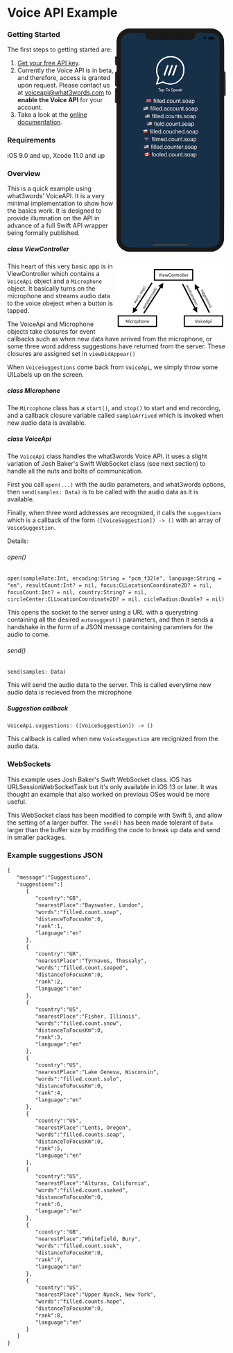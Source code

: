 # Voice API Example

<img src='screenshot.png' width='256' style='float:right'>

### Getting Started

The first steps to getting started are:

1. [Get your free API key](https://accounts.what3words.com/create-api-key).
2. Currently the Voice API is in beta, and therefore, access is granted upon request. Please contact us at voiceapi@what3words.com to **enable the Voice API** for your account.
3. Take a look at the [online documentation](https://developer.what3words.com/voice-api).

### Requirements

iOS 9.0 and up,
Xcode 11.0 and up

### Overview

This is a quick example using what3words' VoiceAPI.  It is a very minimal implementation to show how the basics work.  It is designed to provide illumnation on the API in advance of a full Swift API wrapper being formally published.


##### class ViewController

<img src='figure1.png' width='256' style='float:right'>

This heart of this very basic app is in ViewController which contains a `VoiceApi` object and a `Microphone` object.  It basically turns on the microphone and streams audio data to the voice obeject when a button is tapped.

The VoiceApi and Microphone objects take closures for event callbacks such as when new data have arrived from the microphone, or some three word address suggestions have returned from the server.  These closures are assigned set in `viewDidAppear()`

When `VoiceSuggestions` come back from `VoiceApi`, we simply throw some UILabels up on the screen.

##### class Microphone

The `Mircophone` class has a `start()`, and `stop()` to start and end recording, and a callback closure variable called `sampleArrived` which is invoked when new audio data is available.

##### class VoiceApi

The `VoiceApi` class handles the what3words Voice API.  It uses a slight variation of Josh Baker's Swift WebSocket class (see next section) to handle all the nuts and bolts of communication.

First you call `open(...)` with the audio parameters, and what3words options, then `send(samples: Data)` is to be called with the audio data as it is available.

Finally, when three word addresses are recognized, it calls the `suggestions` which is a callback of the form `([VoiceSuggestion]) -> ()` with an array of `VoiceSuggestion`.  

Details:

###### open()
```
open(sampleRate:Int, encoding:String = "pcm_f32le", language:String = "en", resultCount:Int? = nil, focus:CLLocationCoordinate2D? = nil, focusCount:Int? = nil, country:String? = nil, circleCenter:CLLocationCoordinate2D? = nil, cicleRadius:Double? = nil)
```

This opens the socket to the server using a URL with a querystring containing all the desired `autosuggest()` parameters, and then it sends a handshake in the form of a JSON message containing paramters for the audio to come.

###### send()

```
send(samples: Data)
```
This will send the audio data to the server.  This is called everytime new audio data is recieved from the microphone

##### Suggestion callback

```
VoiceApi.suggestions: ([VoiceSuggestion]) -> ()
```
This callback is called when new `VoiceSuggestion` are recignized from the audio data.

### WebSockets

This example uses Josh Baker's Swift WebSocket class.  iOS has URLSessionWebSocketTask but it's only available in iOS 13 or later.  It was thought an example that also worked on previous OSes would be more useful.  

This WebSocket class has been modified to compile with Swift 5, and allow the setting of a larger buffer. The `send()` has been made tolerant of `Data` larger than the buffer size by modifing the code to break up data and send in smaller packages.


### Example suggestions JSON

```
{
   "message":"Suggestions",
   "suggestions":[
      {
         "country":"GB",
         "nearestPlace":"Bayswater, London",
         "words":"filled.count.soap",
         "distanceToFocusKm":0,
         "rank":1,
         "language":"en"
      },
      {
         "country":"GR",
         "nearestPlace":"Týrnavos, Thessaly",
         "words":"filled.count.soaped",
         "distanceToFocusKm":0,
         "rank":2,
         "language":"en"
      },
      {
         "country":"US",
         "nearestPlace":"Fisher, Illinois",
         "words":"filled.count.snow",
         "distanceToFocusKm":0,
         "rank":3,
         "language":"en"
      },
      {
         "country":"US",
         "nearestPlace":"Lake Geneva, Wisconsin",
         "words":"filled.count.solo",
         "distanceToFocusKm":0,
         "rank":4,
         "language":"en"
      },
      {
         "country":"US",
         "nearestPlace":"Lents, Oregon",
         "words":"filled.counts.soap",
         "distanceToFocusKm":0,
         "rank":5,
         "language":"en"
      },
      {
         "country":"US",
         "nearestPlace":"Alturas, California",
         "words":"filled.count.soaked",
         "distanceToFocusKm":0,
         "rank":6,
         "language":"en"
      },
      {
         "country":"GB",
         "nearestPlace":"Whitefield, Bury",
         "words":"filled.count.soak",
         "distanceToFocusKm":0,
         "rank":7,
         "language":"en"
      },
      {
         "country":"US",
         "nearestPlace":"Upper Nyack, New York",
         "words":"filled.counts.hope",
         "distanceToFocusKm":0,
         "rank":8,
         "language":"en"
      }
   ]
}
```
